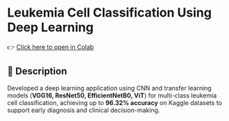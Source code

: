 # Leukemia Cell Classification Using Deep Learning

👉 [Click here to open in Colab](https://colab.research.google.com/drive/1q9KXFhlukU98Pl1MQTyxnHszX3YJ5Dyq?usp=sharing)

## 📖 Description
Developed a deep learning application using CNN and transfer learning models (**VGG16, ResNet50, EfficientNetB0, ViT**) for multi-class leukemia cell classification, achieving up to **96.32% accuracy** on Kaggle datasets to support early diagnosis and clinical decision-making.
